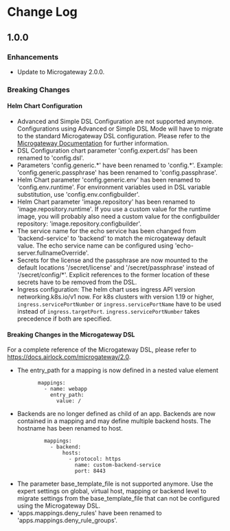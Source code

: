 # Change Log
## 1.0.0

### Enhancements
- Update to Microgateway 2.0.0.

### Breaking Changes
#### Helm Chart Configuration

- Advanced and Simple DSL Configuration are not supported anymore. Configurations using Advanced or Simple DSL Mode will have to migrate to the standard Microgateway DSL configuration. Please refer to the [Microgateway Documentation](https://docs.airlock.com/microgateway/2.0) for further information.
- DSL Configuration chart parameter 'config.expert.dsl' has been renamed to 'config.dsl'.
- Parameters 'config.generic.\*' have been renamed to 'config.\*'. Example: 'config.generic.passphrase' has been renamed to 'config.passphrase'.
- Helm Chart parameter 'config.generic.env' has been renamed to 'config.env.runtime'. For environment variables used in DSL variable substitution, use 'config.env.configbuilder'.
- Helm Chart parameter 'image.repository' has been renamed to 'image.repository.runtime'. If you use a custom value for the 
  runtime image, you will probably also need a custom value for the configbuilder repository: 'image.repository.configbuilder'.
- The service name for the echo service has been changed from 'backend-service' to 'backend' to match the microgateway default value. The echo service name can be configured using 'echo-server.fullnameOverride'.
- Secrets for the license and the passphrase are now mounted to the default locations '/secret/license' and '/secret/passphrase' instead of '/secret/config/\*'. Explicit references to the former location of these secrets have to be removed from the DSL.
- Ingress configuration: The helm chart uses ingress API version networking.k8s.io/v1 now. For k8s clusters with version 1.19 or higher, `ingress.servicePortNumber` or `ingress.servicePortName` have to be used instead of `ingress.targetPort`. `ingress.servicePortNumber` takes precedence if both are specified.

#### Breaking Changes in the Microgateway DSL

For a complete reference of the Microgateway DSL, please refer to https://docs.airlock.com/microgateway/2.0.

- The entry_path for a mapping is now defined in a nested value element
```
          mappings:
            - name: webapp
              entry_path:
                value: /
```
- Backends are no longer defined  as child of an app. Backends are now contained in a mapping and may define multiple backend hosts. The hostname has been renamed to host.

```
            mappings:  
              - backend:
                  hosts:
                    - protocol: https
                      name: custom-backend-service
                      port: 8443
```

- The parameter base_template_file is not supported anymore. Use the expert settings on global, virtual host, mapping or backend level to migrate settings from the base_template_file that can not be configured using the Microgateway DSL.
- 'apps.mappings.deny_rules' have been renamed to 'apps.mappings.deny_rule_groups'.
